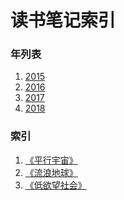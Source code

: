 读书笔记索引
====================

### 年列表
1. [2015](2015/README2015.md)
2. [2016](2016/README2016.md)
3. [2017](2017/README2017.md)
4. [2018](2018/README2018.md)


### 索引
1. [《平行宇宙》](rn2019_001.md)
2. [《流浪地球》](rn2019_002.md)
3. [《低欲望社会》](rn2019_003.md)


